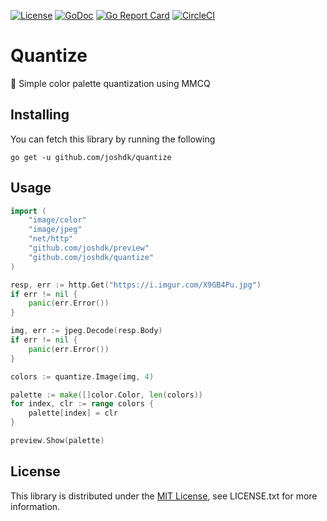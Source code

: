 [![License](https://img.shields.io/github/license/joshdk/quantize.svg)](https://opensource.org/licenses/MIT)
[![GoDoc](https://godoc.org/github.com/joshdk/quantize?status.svg)](https://godoc.org/github.com/joshdk/quantize)
[![Go Report Card](https://goreportcard.com/badge/github.com/joshdk/quantize)](https://goreportcard.com/report/github.com/joshdk/quantize)
[![CircleCI](https://circleci.com/gh/joshdk/quantize.svg?&style=shield)](https://circleci.com/gh/joshdk/quantize/tree/master)

# Quantize

🎨 Simple color palette quantization using MMCQ

## Installing

You can fetch this library by running the following

    go get -u github.com/joshdk/quantize

## Usage

```go
import (
	"image/color"
	"image/jpeg"
	"net/http"
	"github.com/joshdk/preview"
	"github.com/joshdk/quantize"
)

resp, err := http.Get("https://i.imgur.com/X9GB4Pu.jpg")
if err != nil {
	panic(err.Error())
}

img, err := jpeg.Decode(resp.Body)
if err != nil {
	panic(err.Error())
}

colors := quantize.Image(img, 4)

palette := make([]color.Color, len(colors))
for index, clr := range colors {
	palette[index] = clr
}

preview.Show(palette)
```

## License

This library is distributed under the [MIT License](https://opensource.org/licenses/MIT), see LICENSE.txt for more information.